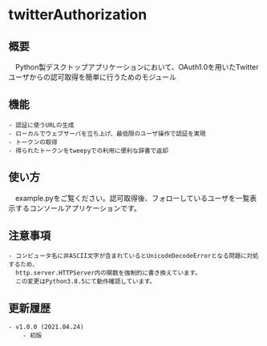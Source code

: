 # twitterAuthorization

## 概要

　Python製デスクトップアプリケーションにおいて、OAuth1.0を用いたTwitterユーザからの認可取得を簡単に行うためのモジュール

## 機能

	- 認証に使うURLの生成
	- ローカルでウェブサーバを立ち上げ、最低限のユーザ操作で認証を実現
	- トークンの取得
	- 得られたトークンをtweepyでの利用に便利な辞書で返却

## 使い方

　example.pyをご覧ください。認可取得後、フォローしているユーザを一覧表示するコンソールアプリケーションです。


## 注意事項
	- コンピュータ名に非ASCII文字が含まれているとUnicodeDecodeErrorとなる問題に対処するため、
	  http.server.HTTPServer内の関数を強制的に書き換えています。
	  この変更はPython3.8.5にて動作確認しています。

## 更新履歴
	- v1.0.0 (2021.04.24)
		- 初版
